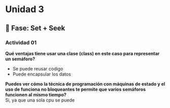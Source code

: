 # Unidad 3

## 🔎 Fase: Set + Seek  

### Actividad 01  
**Qué ventajas tiene usar una clase (class) en este caso para representar un semáforo?**
* Se puede reusar codigo  
* Puede encapsular los datos

**Puedes ver cómo la técnica de programación con máquinas de estado y el uso de funciona no bloqueantes te permite que varios semáforos funcionen al mismo tiempo?**  
Si, ya que una sola cpu se puede 


